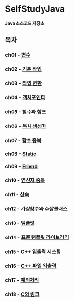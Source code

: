 # SelfStudyJava
#### Java 소스코드 저장소

## 목차
### ch01 - [변수](https://github.com/BangYunseo/TIL/blob/main/Language/Java/ch01_Variable.md)
### ch02 - [기본 타입](https://github.com/BangYunseo/TIL/blob/main/Language/Java/ch02_PrimitiveType.md)
### ch03 - [타입 변환](https://github.com/BangYunseo/TIL/blob/main/Language/Java/ch03_TypeCasting.md)
### ch04 - [객체포인터](https://github.com/BangYunseo/TIL/blob/main/Language/Cpp/ch04_ObjectPointer.md)
### ch05 - [함수와 참조](https://github.com/BangYunseo/TIL/blob/main/Language/Cpp/ch05_FunctionAndReference.md)
### ch06 - [복사 생성자](https://github.com/BangYunseo/TIL/blob/main/Language/Cpp/ch06_CopyConstructor.md)
### ch07 - [함수 중복](https://github.com/BangYunseo/TIL/blob/main/Language/Cpp/ch07_FunctionOverloading.md)
### ch08 - [Static](https://github.com/BangYunseo/TIL/blob/main/Language/Cpp/ch08_Static.md)
### ch09 - [Friend](https://github.com/BangYunseo/TIL/blob/main/Language/Cpp/ch09_Friend.md)
### ch10 - [연산자 중복](https://github.com/BangYunseo/TIL/blob/main/Language/Cpp/ch10_OperatorOverloadingFunction.md)
### ch11 - [상속](https://github.com/BangYunseo/TIL/blob/main/Language/Cpp/ch11_Inheritance.md)
### ch12 - [가상함수와 추상클래스](https://github.com/BangYunseo/TIL/blob/main/Language/Cpp/ch12_VirtualFunctionAndAbstractClass.md)
### ch13 - [템플릿](https://github.com/BangYunseo/TIL/blob/main/Language/Cpp/ch13_Template.md)
### ch14 - [표준 탬플릿 라이브러리](https://github.com/BangYunseo/TIL/blob/main/Language/Cpp/ch14_StandardTemplateLibrary.md)
### ch15 - [C++ 입출력 시스템](https://github.com/BangYunseo/TIL/blob/main/Language/Cpp/ch15_C%2B%2BIOSystem.md)
### ch16 - [C++ 파일 입출력](https://github.com/BangYunseo/TIL/blob/main/Language/Cpp/ch16_C%2B%2BFileIO.md)
### ch17 - [예외처리](https://github.com/BangYunseo/TIL/blob/main/Language/Cpp/ch17_ExceptionHandling.md)
### ch18 - [C와 링크](https://github.com/BangYunseo/TIL/blob/main/Language/Cpp/ch18_LinkingWithC.md)

